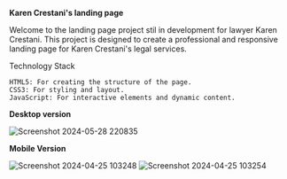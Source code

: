 **Karen Crestani's landing page**
  
  
  Welcome to the landing page project stil in development for lawyer Karen Crestani. This project is designed to create a professional and responsive landing page for Karen Crestani's legal services.


  Technology Stack

    HTML5: For creating the structure of the page.
    CSS3: For styling and layout.
    JavaScript: For interactive elements and dynamic content.

    


**Desktop version**

![Screenshot 2024-05-28 220835](https://github.com/BrunoCrestani/Karen-Crestani-Advocacia/assets/115376136/20914cfe-a4ed-420d-8461-9c7e0acba267)



**Mobile Version**


![Screenshot 2024-04-25 103248](https://github.com/BrunoCrestani/Karen-Crestani-Advocacia/assets/115376136/72c113d3-4d6e-42b6-9403-e7cd2fd863ca)
![Screenshot 2024-04-25 103254](https://github.com/BrunoCrestani/Karen-Crestani-Advocacia/assets/115376136/388c7ca0-1ea2-4338-a4ab-b8a17dc56e54)



